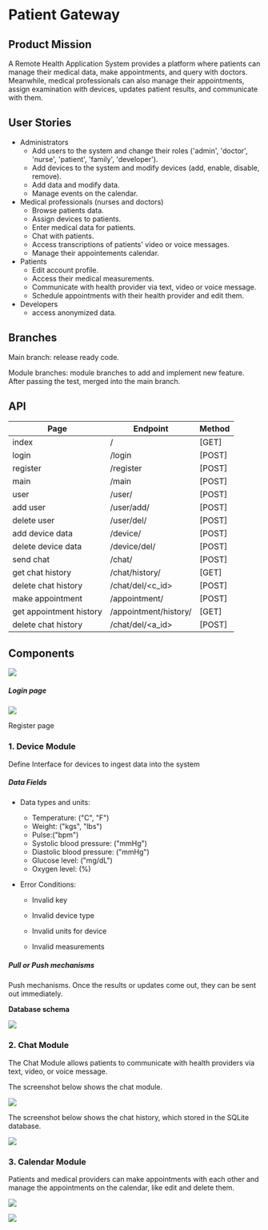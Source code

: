 # Patient Gateway
## Product Mission

A Remote Health Application System provides a platform where patients can manage their medical data, make appointments, and query with doctors. 
Meanwhile, medical professionals can also manage their appointments, assign examination with devices, updates patient results, and communicate with them.



## User Stories

- Administrators
  - Add users to the system and change their roles ('admin', 'doctor', 'nurse', 'patient', 'family', 'developer').
  - Add devices to the system and modify devices (add, enable, disable, remove).
  - Add data and modify data.
  - Manage events on the calendar.
- Medical professionals (nurses and doctors)
  - Browse patients data.
  - Assign devices to patients.
  - Enter medical data for patients. 
  - Chat with patients.
  - Access transcriptions of  patients' video or voice messages.
  - Manage their appointements calendar.
- Patients
  - Edit account profile.
  - Access their medical measurements.
  - Communicate with health provider via text, video or voice message.
  - Schedule appointments with their health provider and edit them.
- Developers
  - access anonymized data.



## Branches

Main branch: release ready code.

Module branches: module branches to add and implement new feature. After passing the test, merged into the main branch.



## API

| Page                    | Endpoint                    | Method |
| ----------------------- | --------------------------- | ------ |
| index                   | /                           | [GET]  |
| login                   | /login                      | [POST] |
| register                | /register                   | [POST] |
| main                    | /main                       | [POST] |
| user                    | /user/<user>                | [POST] |
| add user                | /user/add/<user>            | [POST] |
| delete user             | /user/del/<user>            | [POST] |
| add device data         | /device/<user>              | [POST] |
| delete device data      | /device/del/<user>          | [POST] |
| send chat               | /chat/<user>                | [POST] |
| get chat history        | /chat/history/<user>        | [GET]  |
| delete chat history     | /chat/del/<c_id>            | [POST] |
| make appointment        | /appointment/<user>         | [POST] |
| get appointment history | /appointment/history/<user> | [GET]  |
| delete chat history     | /chat/del/<a_id>            | [POST] |



## Components

![](./img/achitect.png)



##### Login page

![](./img/login.png)

Register page





### 1. Device Module

Define Interface for devices to ingest data into the system

##### Data Fields 

- Data types and units:
  - Temperature: ("C", "F")
  - Weight: ("kgs", "lbs")
  - Pulse:("bpm")
  - Systolic blood pressure: ("mmHg")
  - Diastolic blood pressure: ("mmHg")
  - Glucose level: ("mg/dL")
  - Oxygen level: (%)

- Error Conditions:

  - Invalid key

  - Invalid device type

  - Invalid units for device

  - Invalid measurements

##### Pull or Push mechanisms

Push mechanisms. Once the results or updates come out, they can be sent out immediately.



**Database schema**

![](./img/device_db.png)



### 2. Chat Module

The Chat Module allows patients to communicate with health providers via text, video, or voice message.

The screenshot below shows the chat module.

![](./img/send_chat.png)

The screenshot below shows the chat history, which stored in the SQLite database.

![](./img/chat_history.png)



### 3. Calendar Module

Patients and medical providers can make appointments with each other and manage the appointments on the calendar, like edit and delete them.

![ ](./img/new_apt.png)

![ ](./img/apt.png)
